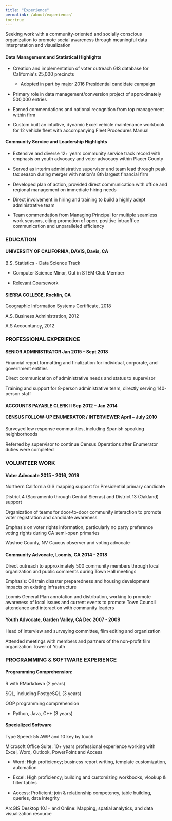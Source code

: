 ```yaml
---
title: "Experience"
permalink: /about/experience/
toc:true
---
```


Seeking work with a community-oriented and socially conscious organization to promote social awareness through meaningful data interpretation and visualization

#### Data Management and Statistical Highlights

-   Creation and implementation of voter outreach GIS database for California's 25,000 precincts
    

	-   Adopted in part by major 2016 Presidential candidate campaign
    

-   Primary role in data management/conversion project of approximately 500,000 entries
    

-   Earned commendations and national recognition from top management within firm
    

-   Custom built an intuitive, dynamic Excel vehicle maintenance workbook for 12 vehicle fleet with accompanying Fleet Procedures Manual
    

#### Community Service and Leadership Highlights

-   Extensive and diverse 12+ years community service track record with emphasis on youth advocacy and voter advocacy within Placer County
    
-   Served as interim administrative supervisor and team lead through peak tax season during merger with nation's 8th largest financial firm
    

-   Developed plan of action, provided direct communication with office and regional management on immediate hiring needs
    
-   Direct involvement in hiring and training to build a highly adept administrative team
    

-   Team commendation from Managing Principal for multiple seamless work seasons, citing promotion of open, positive intraoffice communication and unparalleled efficiency
    

### EDUCATION

#### UNIVERSITY OF CALIFORNIA, DAVIS, Davis, CA

B.S. Statistics - Data Science Track    

-   Computer Science Minor, Out in STEM Club Member
    
-   [Relevant Coursework](/about/coursework/)
    

#### SIERRA COLLEGE, Rocklin, CA

Geographic Information Systems Certificate, 2018
    
A.S. Business Administration, 2012
    
A.S Accountancy, 2012
    

### PROFESSIONAL EXPERIENCE

#### SENIOR ADMINISTRATOR Jan 2015 – Sept 2018

Financial report formatting and finalization for individual, corporate, and government entities
    
Direct communication of administrative needs and status to supervisor
    
Training and support for 8-person administrative team, directly serving 140-person staff
    

#### ACCOUNTS PAYABLE CLERK II Sep 2012 – Jan 2014
  
#### CENSUS FOLLOW-UP ENUMERATOR / INTERVIEWER April – July 2010

Surveyed low response communities, including Spanish speaking neighborhoods  
    
Referred by supervisor to continue Census Operations after Enumerator duties were completed
    

### VOLUNTEER WORK

#### Voter Advocate 2015 - 2016, 2019

Northern California GIS mapping support for Presidential primary candidate
    
District 4 (Sacramento through Central Sierras) and District 13 (Oakland) support
    
Organization of teams for door-to-door community interaction to promote voter registration and candidate awareness
    
Emphasis on voter rights information, particularly no party preference voting rights during CA semi-open primaries    

Washoe County, NV Caucus observer and voting advocate
    

#### Community Advocate, Loomis, CA 2014 - 2018

Direct outreach to approximately 500 community members through local organization and public comments during Town Hall meetings
    
Emphasis: Oil train disaster preparedness and housing development impacts on existing infrastructure
    
Loomis General Plan annotation and distribution, working to promote awareness of local issues and current events to promote Town Council attendance and interaction with community leaders
    

#### Youth Advocate, Garden Valley, CA Dec 2007 - 2009

Head of interview and surveying committee, film editing and organization
    
Attended meetings with members and partners of the non-profit film organization Tower of Youth
    

### PROGRAMMING & SOFTWARE EXPERIENCE

#### Programming Comprehension:
    
R with RMarkdown (2 years)
    
SQL, including PostgeSQL (3 years)

OOP programming comprehension
    
-   Python, Java, C++ (3 years)

#### Specialized Software
Type Speed: 55 AWP and 10 key by touch
    
Microsoft Office Suite: 10+ years professional experience working with Excel, Word, Outlook, PowerPoint and Access

-   Word: High proficiency; business report writing, template customization, automation
    
-   Excel: High proficiency; building and customizing workbooks, vlookup & filter tables
    
-   Access: Proficient; join & relationship competency, table building, queries, data integrity
    
ArcGIS Desktop 10.1+ and Online: Mapping, spatial analytics, and data visualization resource


